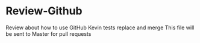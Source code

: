 # Review-Github
Review about how to use GitHub
Kevin tests replace and merge
This file will be sent to Master for pull requests
